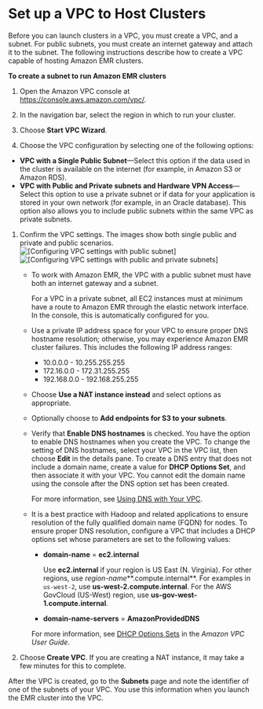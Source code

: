 # Set up a VPC to Host Clusters<a name="emr-vpc-host-job-flows"></a>

Before you can launch clusters in a VPC, you must create a VPC, and a subnet\. For public subnets, you must create an internet gateway and attach it to the subnet\. The following instructions describe how to create a VPC capable of hosting Amazon EMR clusters\. 

**To create a subnet to run Amazon EMR clusters**

1. Open the Amazon VPC console at [https://console\.aws\.amazon\.com/vpc/](https://console.aws.amazon.com/vpc/)\.

1. In the navigation bar, select the region in which to run your cluster\.

1.  Choose **Start VPC Wizard**\.

1.  Choose the VPC configuration by selecting one of the following options: 
   + **VPC with a Single Public Subnet**—Select this option if the data used in the cluster is available on the internet \(for example, in Amazon S3 or Amazon RDS\)\.
   + **VPC with Public and Private subnets and Hardware VPN Access**—Select this option to use a private subnet or if data for your application is stored in your own network \(for example, in an Oracle database\)\. This option also allows you to include public subnets within the same VPC as private subnets\.

1. Confirm the VPC settings\. The images show both single public and private and public scenarios\.  
![\[Configuring VPC settings with public subnet\]](http://docs.aws.amazon.com/emr/latest/ManagementGuide/images/vpc-4-create-vpc-dialog2.png)  
![\[Configuring VPC settings with public and private subnets\]](http://docs.aws.amazon.com/emr/latest/ManagementGuide/images/vpcwizardprivate.png)
   + To work with Amazon EMR, the VPC with a public subnet must have both an internet gateway and a subnet\.

     For a VPC in a private subnet, all EC2 instances must at minimum have a route to Amazon EMR through the elastic network interface\. In the console, this is automatically configured for you\.
   + Use a private IP address space for your VPC to ensure proper DNS hostname resolution; otherwise, you may experience Amazon EMR cluster failures\. This includes the following IP address ranges: 
     + 10\.0\.0\.0 \- 10\.255\.255\.255
     + 172\.16\.0\.0 \- 172\.31\.255\.255
     + 192\.168\.0\.0 \- 192\.168\.255\.255
   + Choose **Use a NAT instance instead** and select options as appropriate\.
   + Optionally choose to **Add endpoints for S3 to your subnets**\.
   + Verify that **Enable DNS hostnames** is checked\. You have the option to enable DNS hostnames when you create the VPC\. To change the setting of DNS hostnames, select your VPC in the VPC list, then choose **Edit** in the details pane\. To create a DNS entry that does not include a domain name, create a value for **DHCP Options Set**, and then associate it with your VPC\. You cannot edit the domain name using the console after the DNS option set has been created\.

     For more information, see [Using DNS with Your VPC](https://docs.aws.amazon.com/vpc/latest/userguide/vpc-dns.html)\.
   + It is a best practice with Hadoop and related applications to ensure resolution of the fully qualified domain name \(FQDN\) for nodes\. To ensure proper DNS resolution, configure a VPC that includes a DHCP options set whose parameters are set to the following values:
     + **domain\-name** = **ec2\.internal**

       Use **ec2\.internal** if your region is US East \(N\. Virginia\)\. For other regions, use *region\-name***\.compute\.internal**\. For examples in `us-west-2`, use **us\-west\-2\.compute\.internal**\. For the AWS GovCloud \(US\-West\) region, use **us\-gov\-west\-1\.compute\.internal**\.
     + **domain\-name\-servers** = **AmazonProvidedDNS**

     For more information, see [DHCP Options Sets](https://docs.aws.amazon.com/vpc/latest/userguide/VPC_DHCP_Options.html) in the *Amazon VPC User Guide*\.

1. Choose **Create VPC**\. If you are creating a NAT instance, it may take a few minutes for this to complete\.

After the VPC is created, go to the **Subnets** page and note the identifier of one of the subnets of your VPC\. You use this information when you launch the EMR cluster into the VPC\.